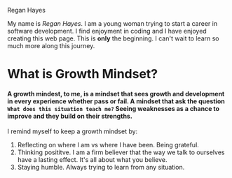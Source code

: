 Regan Hayes 



My name is *Regan Hayes*. I am a young woman trying to start a career in software development. I find enjoyment in coding and I have enjoyed creating this web page. This is **only** the beginning. I can't wait to learn so much more along this journey. 

# What is Growth Mindset?

#### A growth mindest, to me, is a mindset that sees growth and development in every experience whether pass or fail. A mindset that ask the question `What does this situation teach me?` Seeing weaknesses as a chance to improve and they build on their strengths. 

I remind myself to keep a growth mindset by:
1. Reflecting on where I am vs where I have been. Being grateful. 
3. Thinking posititve. I am a firm believer that the way we talk to ourselves have a lasting effect. It's all about what you believe. 
4. Staying humble. Always trying to learn from any situation. 

